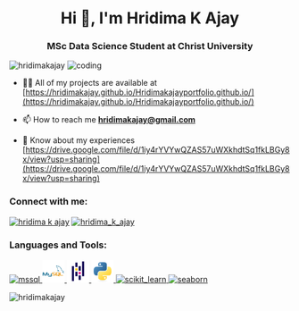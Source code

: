 <h1 align="center">Hi 👋, I'm Hridima K Ajay</h1>
<h3 align="center">MSc Data Science Student at Christ University</h3>
<img align="right" alt="coding" width="400" src="https://camo.githubusercontent.com/b7e84cd7df9d883ebab3618b73506c04d2b867b5249291268930f0ab1f02e2e2/68747470733a2f2f7265732e636c6f7564696e6172792e636f6d2f70726163746963616c6465762f696d6167652f66657463682f732d2d32625a496a5047432d2d2f635f6c696d6974253243665f6175746f253243666c5f70726f6772657373697665253243715f3636253243775f3838302f68747470733a2f2f6465762d746f2d75706c6f6164732e73332e616d617a6f6e6177732e636f6d2f692f64347476756b6274356d726133376376776b6c6b2e676966">
<p align="left"> <img src="https://komarev.com/ghpvc/?username=hridimakajay&label=Profile%20views&color=0e75b6&style=flat" alt="hridimakajay" /> </p>

- 👨‍💻 All of my projects are available at [https://hridimakajay.github.io/Hridimakajayportfolio.github.io/](https://hridimakajay.github.io/Hridimakajayportfolio.github.io/)

- 📫 How to reach me **hridimakajay@gmail.com**

- 📄 Know about my experiences [https://drive.google.com/file/d/1iy4rYVYwQZAS57uWXkhdtSq1fkLBGy8x/view?usp=sharing](https://drive.google.com/file/d/1iy4rYVYwQZAS57uWXkhdtSq1fkLBGy8x/view?usp=sharing)

<h3 align="left">Connect with me:</h3>
<p align="left">
<a href="https://www.linkedin.com/in/hridima-k-ajay/" target="blank"><img align="center" src="https://raw.githubusercontent.com/rahuldkjain/github-profile-readme-generator/master/src/images/icons/Social/linked-in-alt.svg" alt="hridima k ajay" height="30" width="40" /></a>
<a href="https://instagram.com/hridima_k_ajay" target="blank"><img align="center" src="https://raw.githubusercontent.com/rahuldkjain/github-profile-readme-generator/master/src/images/icons/Social/instagram.svg" alt="hridima_k_ajay" height="30" width="40" /></a>
</p>

<h3 align="left">Languages and Tools:</h3>
<p align="left"> <a href="https://www.microsoft.com/en-us/sql-server" target="_blank" rel="noreferrer"> <img src="https://www.svgrepo.com/show/303229/microsoft-sql-server-logo.svg" alt="mssql" width="40" height="40"/> </a> <a href="https://www.mysql.com/" target="_blank" rel="noreferrer"> <img src="https://raw.githubusercontent.com/devicons/devicon/master/icons/mysql/mysql-original-wordmark.svg" alt="mysql" width="40" height="40"/> </a> <a href="https://pandas.pydata.org/" target="_blank" rel="noreferrer"> <img src="https://raw.githubusercontent.com/devicons/devicon/2ae2a900d2f041da66e950e4d48052658d850630/icons/pandas/pandas-original.svg" alt="pandas" width="40" height="40"/> </a> <a href="https://www.python.org" target="_blank" rel="noreferrer"> <img src="https://raw.githubusercontent.com/devicons/devicon/master/icons/python/python-original.svg" alt="python" width="40" height="40"/> </a> <a href="https://scikit-learn.org/" target="_blank" rel="noreferrer"> <img src="https://upload.wikimedia.org/wikipedia/commons/0/05/Scikit_learn_logo_small.svg" alt="scikit_learn" width="40" height="40"/> </a> <a href="https://seaborn.pydata.org/" target="_blank" rel="noreferrer"> <img src="https://seaborn.pydata.org/_images/logo-mark-lightbg.svg" alt="seaborn" width="40" height="40"/> </a> </p>

<p><img align="center" src="https://github-readme-stats.vercel.app/api/top-langs?username=hridimakajay&show_icons=true&locale=en&layout=compact" alt="hridimakajay" /></p>

